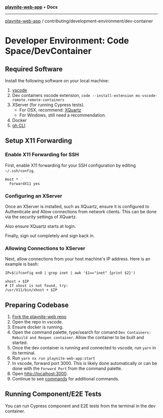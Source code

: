 [**playnite-web-app**](../../../README.md) • **Docs**

***

[playnite-web-app](../../../README.md) / contributing/development-environment/dev-container

# Developer Environment: Code Space/DevContainer

## Required Software

Install the following software on your local machine:

1. [vscode](https://code.visualstudio.com/Download)
2. Dev containers vscode extension, `code --install-extension ms-vscode-remote.remote-containers`
3. XServer (for running Cypress tests).
   - For OSX, recommend: [XQuartz](https://www.bing.com/ck/a?!&&p=c21da4f99329c03fJmltdHM9MTcxODg0MTYwMCZpZ3VpZD0zOTJjZTBlOC1iMzRjLTY3Y2MtMDU4NC1mM2NkYjI2MDY2NjUmaW5zaWQ9NTIyNw&ptn=3&ver=2&hsh=3&fclid=392ce0e8-b34c-67cc-0584-f3cdb2606665&psq=xquartz+&u=a1aHR0cHM6Ly93d3cueHF1YXJ0ei5vcmcv&ntb=1)
   - For Windows, still need a recommendation.
4. Docker
5. [gh CLI](https://github.com/cli/cli)

## Setup X11 Forwarding

### Enable X11 Forwarding for SSH

First, enable X11 forwarding for your SSH configuration by editing `~/.ssh/config`.

```ssh_config
Host *
  ForwardX11 yes
```

### Configuring an XServer

Once an XServer is installed, such as XQuartz, ensure it is configured to Authenticate and Allow connections from network clients. This can be done via the security settings of XQuartz.

Also ensure XQuartz starts at login.

Finally, sign out completely and sign back in.

### Allowing Connections to XServer

Next, allow connections from your host machine's IP address. Here is an example is bash:

```shell
IP=$(ifconfig en0 | grep inet | awk '$1=="inet" {print $2}')

xhost + $IP
# If xhost is not found, try:
/usr/X11/bin/xhost + $IP
```

## Preparing Codebase

1. [Fork the playnite-web repo](https://github.com/andrew-codes/playnite-web/fork)
2. Open the repo in vscode.
3. Ensure docker is running.
4. Open the command palette, type/search for comand `Dev Containers: Rebuild and Reopen container`. Allow the container to be built and started.
5. Once the dev container is running and connected to vscode, run `yarn` in its terminal.
6. Run `yarn nx run playnite-web-app:start`
7. In vscode, forward port 3000. This is likely done automatically or can be done with the `Forward Port` from the command palette.
8. Open [http://localhost:3000](http://localhost:3000).
9. Continue to see [commands](./index.md#running-playnite-web) for additional commands.

## Running Component/E2E Tests

You can run Cypress component and E2E tests from the terminal in the dev container.
